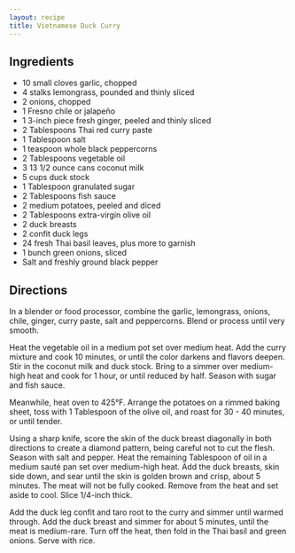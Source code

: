```yaml
---
layout: recipe
title: Vietnamese Duck Curry
---
```


## Ingredients

* 10 small cloves garlic, chopped
* 4 stalks lemongrass, pounded and thinly sliced
* 2 onions, chopped
* 1 Fresno chile or jalapeño
* 1 3-inch piece fresh ginger, peeled and thinly sliced
* 2 Tablespoons Thai red curry paste
* 1 Tablespoon salt
* 1 teaspoon whole black peppercorns
* 2 Tablespoons vegetable oil
* 3 13 1/2 ounce cans coconut milk
* 5 cups duck stock
* 1 Tablespoon granulated sugar
* 2 Tablespoons fish sauce
* 2 medium potatoes, peeled and diced
* 2 Tablespoons extra-virgin olive oil
* 2 duck breasts
* 2 confit duck legs 
* 24 fresh Thai basil leaves, plus more to garnish
* 1 bunch green onions, sliced 
* Salt and freshly ground black pepper

## Directions

In a blender or food processor, combine the garlic, lemongrass, onions, chile, ginger, curry paste, salt and peppercorns. Blend or process until very smooth.

Heat the vegetable oil in a medium pot set over medium heat. Add the curry mixture and cook 10 minutes, or until the color darkens and flavors deepen. Stir in the coconut milk and duck stock. Bring to a simmer over medium-high heat and cook for 1 hour, or until reduced by half. Season with sugar and fish sauce.

Meanwhile, heat oven to 425°F. Arrange the potatoes on a rimmed baking sheet, toss with 1 Tablespoon of the olive oil, and roast for 30 - 40 minutes, or until tender.

Using a sharp knife, score the skin of the duck breast diagonally in both directions to create a diamond pattern, being careful not to cut the flesh. Season with salt and pepper. Heat the remaining Tablespoon of oil in a medium sauté pan set over medium-high heat. Add the duck breasts, skin side down, and sear until the skin is golden brown and crisp, about 5 minutes. The meat will not be fully cooked. Remove from the heat and set aside to cool. Slice 1/4-inch thick.

Add the duck leg confit and taro root to the curry and simmer until warmed through. Add the duck breast and simmer for about 5 minutes, until the meat is medium-rare. Turn off the heat, then fold in the Thai basil and green onions. Serve with rice.